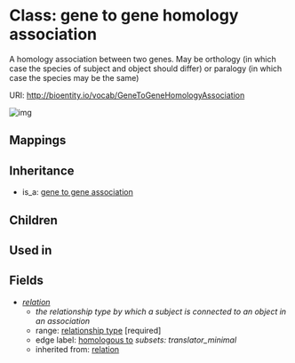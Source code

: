 # Class: gene to gene homology association


A homology association between two genes. May be orthology (in which case the species of subject and object should differ) or paralogy (in which case the species may be the same)

URI: http://bioentity.io/vocab/GeneToGeneHomologyAssociation

![img](http://yuml.me/diagram/nofunky/class/\[GeneToGeneAssociation]^-\[GeneToGeneHomologyAssociation],%20\[GeneToGeneHomologyAssociation]-%20relation>\[RelationshipType],%20)
## Mappings

## Inheritance

 *  is_a: [gene to gene association](GeneToGeneAssociation.md)
## Children

## Used in

## Fields

 * _[relation](relation.md)_
    * _the relationship type by which a subject is connected to an object in an association_
    * range: [relationship type](RelationshipType.md) [required]
    * edge label: [homologous to](homologous_to.md) *subsets: translator_minimal*
    * inherited from: [relation](relation.md)
